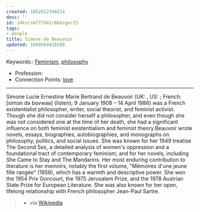 ```yaml
---
created: 1652622340214
desc: ''
id: 14ksrim77lh62r8bhzgxr25
tags:
- people
title: Simone de Beauvoir
updated: 1660564418160
---
```

   
Keywords:: [Feminism](../../topics/Feminism.md), [philosophy](../../topics/philosophy.md)   
   
- Profession:   
- Connection Points: [love](../../topics/love.md)   
   
   
---   
   
Simone Lucie Ernestine Marie Bertrand de Beauvoir (UK: , US: ; French: [simɔn də bovwaʁ] (listen); 9 January 1908 – 14 April 1986) was a French existentialist philosopher, writer, social theorist, and feminist activist. Though she did not consider herself a philosopher, and even though she was not considered one at the time of her death, she had a significant influence on both feminist existentialism and feminist theory.Beauvoir wrote novels, essays, biographies, autobiographies, and monographs on philosophy, politics, and social issues. She was known for her 1949 treatise The Second Sex, a detailed analysis of women's oppression and a foundational tract of contemporary feminism; and for her novels, including She Came to Stay and The Mandarins. Her most enduring contribution to literature is her memoirs, notably the first volume, "Mémoires d'une jeune fille rangée" (1958), which has a warmth and descriptive power. She won the 1954 Prix Goncourt, the 1975 Jerusalem Prize, and the 1978 Austrian State Prize for European Literature. She was also known for her open, lifelong relationship with French philosopher Jean-Paul Sartre.   
   
> - via [Wikipedia](https://en.wikipedia.org/wiki/Simone%20de%20Beauvoir)